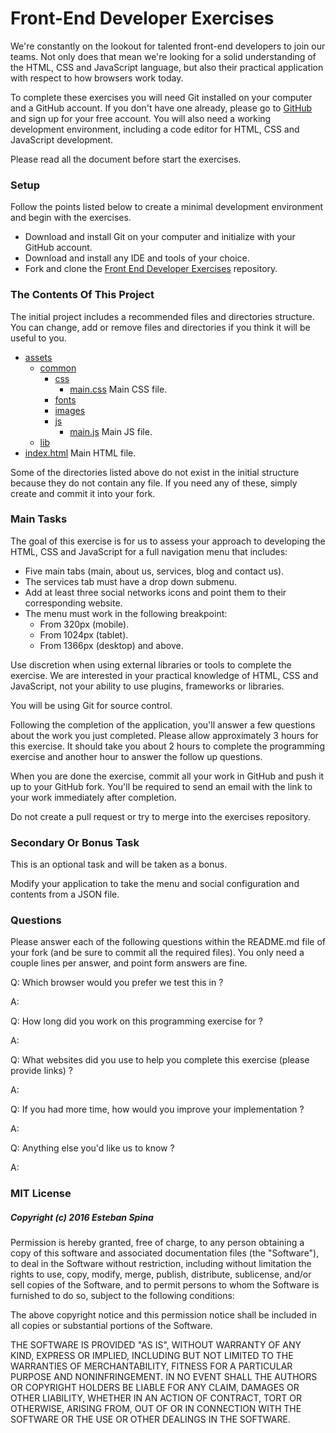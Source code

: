 # Front-End Developer Exercises #

We're constantly on the lookout for talented front-end developers to join our teams. Not only does that mean we're looking for a solid understanding of the HTML, CSS and JavaScript language, but also their practical application with respect to how browsers work today.

To complete these exercises you will need Git installed on your computer and a GitHub account. If you don't have one already, please go to [GitHub](https://github.com/) and sign up for your free account. You will also need a working development environment, including a code editor for HTML, CSS and JavaScript development.

Please read all the document before start the exercises.

### Setup ###

Follow the points listed below to create a minimal development environment and begin with the exercises.

* Download and install Git on your computer and initialize with your GitHub account.
* Download and install any IDE and tools of your choice.
* Fork and clone the [Front End Developer Exercises](https://github.com/estebanspina/dev-exercises-ui) repository.

### The Contents Of This Project ###

The initial project includes a recommended files and directories structure. You can change, add or remove files and directories if you think it will be useful to you.

* [assets](https://github.com/estebanspina/dev-exercises-ui/tree/master/assets)
    * [common](https://github.com/estebanspina/dev-exercises-ui/tree/master/assets/common)
        * [css](https://github.com/estebanspina/dev-exercises-ui/tree/master/assets/common/css)
            * [main.css](https://github.com/estebanspina/dev-exercises-ui/tree/master/assets/common/css/main.css) Main CSS file.
        * [fonts](https://github.com/estebanspina/dev-exercises-ui/tree/master/assets/common/fonts)
        * [images](https://github.com/estebanspina/dev-exercises-ui/tree/master/assets/common/images)
        * [js](https://github.com/estebanspina/dev-exercises-ui/tree/master/assets/common/js)
            * [main.js](https://github.com/estebanspina/dev-exercises-ui/tree/master/assets/common/js/main.js) Main JS file.
    * [lib](https://github.com/estebanspina/dev-exercises-ui/tree/master/assets/lib)
* [index.html](https://github.com/estebanspina/dev-exercises-ui/blob/master/index.html) Main HTML file.

Some of the directories listed above do not exist in the initial structure because they do not contain any file. If you need any of these, simply create and commit it into your fork.

### Main Tasks ###

The goal of this exercise is for us to assess your approach to developing the HTML, CSS and JavaScript for a full navigation menu that includes:

* Five main tabs (main, about us, services, blog and contact us).
* The services tab must have a drop down submenu.
* Add at least three social networks icons and point them to their corresponding website.
* The menu must work in the following breakpoint:
    * From 320px (mobile).
    * From 1024px (tablet).
    * From 1366px (desktop) and above.

Use discretion when using external libraries or tools to complete the exercise. We are interested in your practical knowledge of HTML, CSS and JavaScript, not your ability to use plugins, frameworks or libraries.

You will be using Git for source control.

Following the completion of the application, you'll answer a few questions about the work you just completed. Please allow approximately 3 hours for this exercise. It should take you about 2 hours to complete the programming exercise and another hour to answer the follow up questions.

When you are done the exercise, commit all your work in GitHub and push it up to your GitHub fork. You'll be required to send an email with the link to your work immediately after completion.

Do not create a pull request or try to merge into the exercises repository.

### Secondary Or Bonus Task ###

This is an optional task and will be taken as a bonus.

Modify your application to take the menu and social configuration and contents from a JSON file.

### Questions ###

Please answer each of the following questions within the README.md file of your fork (and be sure to commit all the required files). You only need a couple lines per answer, and point form answers are fine.

Q: Which browser would you prefer we test this in ?

A: 

Q: How long did you work on this programming exercise for ?

A: 

Q: What websites did you use to help you complete this exercise (please provide links) ?

A: 

Q: If you had more time, how would you improve your implementation ?

A: 

Q: Anything else you'd like us to know ?

A: 

### MIT License ###
##### Copyright (c) 2016 Esteban Spina #####

Permission is hereby granted, free of charge, to any person obtaining a copy of this software and associated documentation files (the "Software"), to deal in the Software without restriction, including without limitation the rights to use, copy, modify, merge, publish, distribute, sublicense, and/or sell copies of the Software, and to permit persons to whom the Software is furnished to do so, subject to the following conditions:

The above copyright notice and this permission notice shall be included in all copies or substantial portions of the Software.

THE SOFTWARE IS PROVIDED "AS IS", WITHOUT WARRANTY OF ANY KIND, EXPRESS OR IMPLIED, INCLUDING BUT NOT LIMITED TO THE WARRANTIES OF MERCHANTABILITY, FITNESS FOR A PARTICULAR PURPOSE AND NONINFRINGEMENT. IN NO EVENT SHALL THE AUTHORS OR COPYRIGHT HOLDERS BE LIABLE FOR ANY CLAIM, DAMAGES OR OTHER LIABILITY, WHETHER IN AN ACTION OF CONTRACT, TORT OR OTHERWISE, ARISING FROM, OUT OF OR IN CONNECTION WITH THE SOFTWARE OR THE USE OR OTHER DEALINGS IN THE SOFTWARE.

